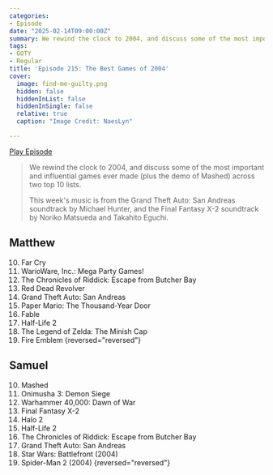 ```yaml
---
categories:
- Episode
date: "2025-02-14T09:00:00Z"
summary: We rewind the clock to 2004, and discuss some of the most important and influential games ever made (plus the demo of Mashed).
tags:
- GOTY
- Regular
title: 'Episode 215: The Best Games of 2004'
cover: 
  image: find-me-guilty.png
  hidden: false
  hiddenInList: false
  hiddenInSingle: false
  relative: true
  caption: "Image Credit: NaesLyn"

---
```


[Play Episode](https://www.patreon.com/posts/episode-215-best-122075470)
> We rewind the clock to 2004, and discuss some of the most important and influential games ever made (plus the demo of Mashed) across two top 10 lists.
>
> This week's music is from the Grand Theft Auto: San Andreas soundtrack by Michael Hunter, and the Final Fantasy X-2 soundtrack by Noriko Matsueda and Takahito Eguchi.

## Matthew

10. Far Cry
9. WarioWare, Inc.: Mega Party Games!
8. The Chronicles of Riddick: Escape from Butcher Bay
7. Red Dead Revolver
6. Grand Theft Auto: San Andreas
5. Paper Mario: The Thousand-Year Door
4. Fable
3. Half-Life 2
2. The Legend of Zelda: The Minish Cap
1. Fire Emblem
{reversed="reversed"}

## Samuel

10. Mashed
9. Onimusha 3: Demon Siege
8. Warhammer 40,000: Dawn of War
7. Final Fantasy X-2
6. Halo 2
5. Half-Life 2
4. The Chronicles of Riddick: Escape from Butcher Bay
3. Grand Theft Auto: San Andreas
2. Star Wars: Battlefront (2004)
1. Spider-Man 2 (2004)
{reversed="reversed"}

